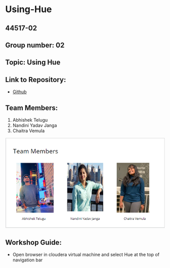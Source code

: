 # Using-Hue
## 44517-02
## Group number: 02
## Topic: Using Hue

## Link to Repository: 
- [Github](https://github.com/Telugua/Using-Hue)

## Team Members:
1. Abhishek Telugu
1. Nandini Yadav Janga
1. Chaitra Vemula

![teamSlide](TeamSlide.PNG)

## Workshop Guide:
- Open browser in cloudera virtual machine and select Hue at the top of navigation bar

